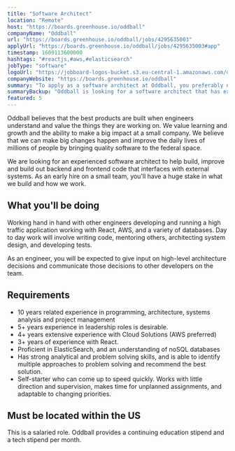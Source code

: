 ```yaml
---
title: "Software Architect"
location: "Remote"
host: "https://boards.greenhouse.io/oddball"
companyName: "Oddball"
url: "https://boards.greenhouse.io/oddball/jobs/4295635003"
applyUrl: "https://boards.greenhouse.io/oddball/jobs/4295635003#app"
timestamp: 1609113600000
hashtags: "#reactjs,#aws,#elasticsearch"
jobType: "software"
logoUrl: "https://jobboard-logos-bucket.s3.eu-central-1.amazonaws.com/oddball"
companyWebsite: "https://boards.greenhouse.io/oddball"
summary: "To apply as a software architect at Oddball, you preferably need to have 10 years related experience in programming, architecture, systems analysis and project management."
summaryBackup: "Oddball is looking for a software architect that has experience in: #reactjs, #aws, #ui/ux."
featured: 5
---
```


Oddball believes that the best products are built when engineers understand and value the things they are working on. We value learning and growth and the ability to make a big impact at a small company. We believe that we can make big changes happen and improve the daily lives of millions of people by bringing quality software to the federal space.

We are looking for an experienced software architect to help build, improve and build out backend and frontend code that interfaces with external systems. As an early hire on a small team, you'll have a huge stake in what we build and how we work.

## What you'll be doing

Working hand in hand with other engineers developing and running a high traffic application working with React, AWS, and a variety of databases. Day to day work will involve writing code, mentoring others, architecting system design, and developing tests. 

As an engineer, you will be expected to give input on high-level architecture decisions and communicate those decisions to other developers on the team.

## Requirements

*   10 years related experience in programming, architecture, systems analysis and project management 
*   5+ years experience in leadership roles is desirable.
*   4+ years extensive experience with Cloud Solutions (AWS preferred)
*   3+ years of experience with React.
*   Proficient in ElasticSearch, and an understanding of noSQL databases
*   Has strong analytical and problem solving skills, and is able to identify multiple approaches to problem solving and recommend the best solution.
*   Self-starter who can come up to speed quickly. Works with little direction and supervision, makes time for unplanned assignments, and adaptable to changing priorities.

## Must be located within the US

This is a salaried role. Oddball provides a continuing education stipend and a tech stipend per month.

